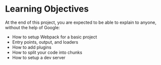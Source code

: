 # Learning Objectives
At the end of this project, you are expected to be able to explain to anyone, without the help of Google:

* How to setup Webpack for a basic project
* Entry points, output, and loaders
* How to add plugins
* How to split your code into chunks
* How to setup a dev server